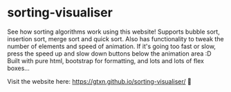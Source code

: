 # sorting-visualiser
See how sorting algorithms work using this website! Supports bubble sort, insertion sort, merge sort and quick sort. Also has functionality to tweak the number of elements and speed of animation. If it's going too fast or slow, press the speed up and slow down buttons below the animation area :D Built with pure html, bootstrap for formatting, and lots and lots of flex boxes...

Visit the website here: https://gtxn.github.io/sorting-visualiser/ 🥳
